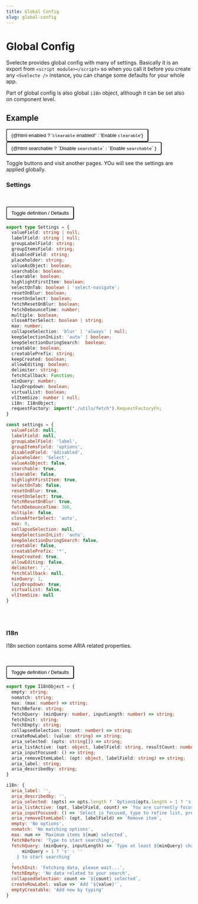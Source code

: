 ```yaml
---
title: Global Config
slug: global-config
---
```


<script>
import { config } from '$lib';
  import { json } from '@sveltejs/kit';

let enabled = config.clearable;
let searchable = config.searchable;

function toggleClearable() {
  enabled = !enabled;
  config.clearable = enabled;
}


function toggleDisabled() {
  searchable = !searchable;
  config.searchable = searchable;
}

function toggleDef(e) {
  e.target.parentElement.classList.toggle('show-values');
}

</script>

# Global Config

Svelecte provides global config with many of settings. Basically it is an export from `<script module></script>`
so when you call it before you create any `<Svelecte />` instance, you can change some defaults for your whole app.

Part of global config is also global `i18n` object, although it can be set also on component level.

## Example

<button class="btn" onclick={toggleClearable}>
  {@html enabled ? '<code>clearable</code> enabled!' : 'Enable <code>clearable</code>'}
</button>

<button class="btn" onclick={toggleDisabled}>
  {@html searchable ? `Disable <code>searchable</code>` : `Enable <code>searchable</code>` }
</button>

Toggle buttons and visit another pages. YOu will see the settings are applied globally.

### Settings

<div class="toggle-wrap">
  <button class="press-btn" onclick={toggleDef}>Toggle definition / Defaults</button>

```ts
export type Settings = {
  valueField: string | null;
  labelField: string | null;
  groupLabelField: string;
  groupItemsField: string;
  disabledField: string;
  placeholder: string;
  valueAsObject: boolean;
  searchable: boolean;
  clearable: boolean;
  highlightFirstItem: boolean;
  selectOnTab: boolean | 'select-navigate';
  resetOnBlur: boolean;
  resetOnSelect: boolean;
  fetchResetOnBlur: boolean;
  fetchDebounceTime: number;
  multiple: boolean;
  closeAfterSelect: boolean | string;
  max: number;
  collapseSelection: 'blur' | 'always' | null;
  keepSelectionInList: 'auto' | boolean;
  keepSelectionDuringSearch:  boolean;
  creatable: boolean;
  creatablePrefix: string;
  keepCreated: boolean;
  allowEditing: boolean;
  delimiter: string;
  fetchCallback: Function;
  minQuery: number;
  lazyDropdown: boolean;
  virtualList: boolean;
  vlItemSize: number | null;
  i18n: I18nObject;
  requestFactory: import("./utils/fetch").RequestFactoryFn;
}
```


```js
const settings = {
  valueField: null,
  labelField: null,
  groupLabelField: 'label',
  groupItemsField: 'options',
  disabledField: '$disabled',
  placeholder: 'Select',
  valueAsObject: false,
  searchable: true,
  clearable: false,
  highlightFirstItem: true,
  selectOnTab: false,
  resetOnBlur: true,
  resetOnSelect: true,
  fetchResetOnBlur: true,
  fetchDebounceTime: 300,
  multiple: false,
  closeAfterSelect: 'auto',
  max: 0,
  collapseSelection: null,
  keepSelectionInList: 'auto',
  keepSelectionDuringSearch: false,
  creatable: false,
  creatablePrefix: '*',
  keepCreated: true,
  allowEditing: false,
  delimiter: ',',
  fetchCallback: null,
  minQuery: 1,
  lazyDropdown: true,
  virtualList: false,
  vlItemSize: null
}
```

</div>

### I18n

I18n section contains some ARIA related properties.

<div class="toggle-wrap">
  <button class="press-btn" onclick={toggleDef}>Toggle definition / Defaults</button>

```ts
export type I18nObject = {
  empty: string;
  nomatch: string;
  max: (max: number) => string;
  fetchBefore: string;
  fetchQuery: (minQuery: number, inputLength: number) => string;
  fetchInit: string;
  fetchEmpty: string;
  collapsedSelection: (count: number) => string;
  createRowLabel: (value: string) => string;
  aria_selected: (opts: string[]) => string;
  aria_listActive: (opt: object, labelField: string, resultCount: number) => string;
  aria_inputFocused: () => string;
  aria_removeItemLabel: (opt: object, labelField: string) => string;
  aria_label: string;
  aria_describedby: string;
}
```

```js
i18n: {
  aria_label: '',
  aria_describedby: '',
  aria_selected: (opts) => opts.length ? `Option${opts.length > 1 ? 's' : ''} ${opts.join(', ')} selected.` : '',
  aria_listActive: (opt, labelField, count) => `You are currently focused on option ${opt[labelField]}. ${count} result${count>1?'s': ''} available.`,
  aria_inputFocused: () => 'Select is focused, type to refine list, press down to scroll through the list',
  aria_removeItemLabel: (opt, labelField) => `Remove item`,
  empty: 'No options',
  nomatch: 'No matching options',
  max: num => `Maximum items ${num} selected`,
  fetchBefore: 'Type to start searching',
  fetchQuery: (minQuery, inputLength) => `Type at least ${minQuery} character${
      minQuery > 1 ? 's' : ''
    } to start searching`
  ,
  fetchInit: 'Fetching data, please wait...',
  fetchEmpty: 'No data related to your search',
  collapsedSelection: count => `${count} selected`,
  createRowLabel: value => `Add '${value}'`,
  emptyCreatable: 'Add new by typing'
}
```

</div>

<style>
  .btn {
    background-color: var(--vp-c-gray-2);
    padding: 8px 12px;
    border-radius: 4px;
  }
  .press-btn {
    background-color: var(--vp-c-brand-2);
    padding: 8px 12px;
    border-radius: 4px;
  }
  :global(.langunage-js) {
    display: none;
  }
  .toggle-wrap {
    position: relative;
    padding: 32px 0;
  }
  :global(.vp-doc .show-values .language-ts) {
    opacity: 0;
  }
  :global(.vp-doc .language-js.vp-adaptive-theme) {
    display: none;
  }
  :global(.vp-doc .show-values .language-js.vp-adaptive-theme) {
    position: absolute;
    width: 100%;
    height: 100%;
    top: 96px;
    left: 0;
    bottom: 0;
    display: block;
  }
</style>
